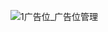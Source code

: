 ![1广告位_广告位管理](https://github.com/setity/setitytest/assets/163283893/8b1e65cd-d542-4ce9-8d1b-ce138a29da19)

